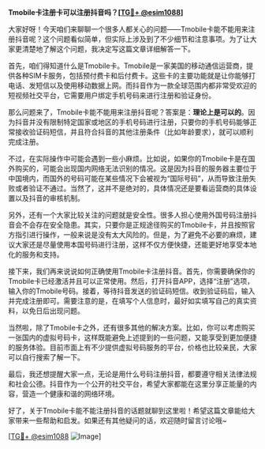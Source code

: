 **Tmobile卡注册卡可以注册抖音吗？[[TG💪+ @esim1088](https://t.me/s/esim1088)]**

大家好呀！今天咱们来聊聊一个很多人都关心的问题——Tmobile卡能不能用来注册抖音呢？这个问题看似简单，但实际上涉及到了不少细节和注意事项。为了让大家更清楚地了解这个问题，我决定写这篇文章详细解答一下。

首先，咱们得知道什么是Tmobile卡。Tmobile是一家美国的移动通信运营商，提供各种SIM卡服务，包括预付费卡和后付费卡。这些卡的主要功能就是让你能够打电话、发短信以及使用移动数据上网。而抖音作为一款全球范围内都非常受欢迎的短视频社交平台，它需要用户绑定手机号码来进行注册和验证身份。

那么问题来了，Tmobile卡能不能用来注册抖音呢？答案是：**理论上是可以的**。因为抖音并没有限制特定国家或地区的手机号码进行注册，只要你的手机号码能够正常接收验证码短信，并且符合抖音的其他注册条件（比如年龄要求），就可以顺利完成注册。

不过，在实际操作中可能会遇到一些小麻烦。比如说，如果你的Tmobile卡是在国外购买的，可能会出现国内网络无法识别的情况。这是因为抖音的服务器主要位于中国境内，而国外的号码可能在某些情况下会被视为“国际号码”，从而导致注册失败或者验证不通过。当然了，这并不是绝对的，具体情况还是要看运营商的具体设置以及抖音的审核机制。

另外，还有一个大家比较关注的问题就是安全性。很多人担心使用外国号码注册抖音会不会存在安全隐患。其实，只要你是正规途径购买的Tmobile卡，并且按照官方指引进行操作，一般来说是没有太大风险的。但是，为了避免不必要的麻烦，建议大家还是尽量使用本国号码进行注册，这样不仅方便快捷，还能更好地享受本地化的服务和支持。

接下来，我们再来说说如何正确使用Tmobile卡注册抖音。首先，你需要确保你的Tmobile卡已经激活并且可以正常使用。然后，打开抖音APP，选择“注册”选项，输入你的Tmobile号码。接着，等待抖音发送的验证码短信。收到验证码后，输入并完成注册即可。需要注意的是，在填写个人信息时，最好如实填写自己的真实资料，以免日后出现问题。

当然啦，除了Tmobile卡之外，还有很多其他的解决方案。比如，你可以考虑购买一张国内的虚拟号码卡，这样既能避免上述提到的一些问题，又能享受到更加便捷的服务体验。目前市面上有不少提供虚拟号码服务的平台，价格也比较亲民，大家可以自行搜索了解一下。

最后，我还想提醒大家一点，无论是用什么号码注册抖音，都要遵守相关法律法规和社会公德。抖音作为一个公开的社交平台，希望大家都能在这里分享正能量的内容，营造一个健康和谐的网络环境。

好了，关于Tmobile卡能不能注册抖音的话题就聊到这里啦！希望这篇文章能给大家带来一些帮助和启发。如果还有其他疑问的话，欢迎随时留言讨论哦~ 

[[TG💪+ @esim1088](https://t.me/s/esim1088) ![Image](https://i.postimg.cc/4NQfJmqS/Snipaste-2025-05-13-00-14-12.png)]